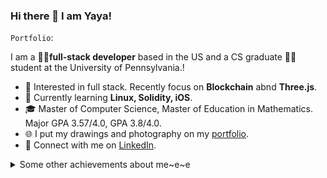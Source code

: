 ### Hi there 👋  I am Yaya!

`Portfolio`: 

I am a **👩‍💻full-stack developer** based in the US and a CS graduate 👩‍🎓 student at the University of Pennsylvania.!  

* 🧐   Interested in full stack. Recently focus on **Blockchain** abnd **Three.js**.
* 🌱   Currently learning **Linux, Solidity, iOS**.
* 🎓   Master of Computer Science, Master of Education in Mathematics. Major GPA 3.57/4.0, GPA 3.8/4.0.
* 🌐   I put my drawings and photography on my [portfolio](https://www.yayingliang.com).
* 🤝   Connect with me on [LinkedIn](https://www.linkedin.com/in/yaya-l-8a28171a2/).

<details>
  <summary>Some other achievements about me~e~e</summary>
  <br>

* 💖   Be proud of UVA & UPenn. 🐾 Proud WaHoo & Quaker. Love Algorithms.
* 🎉   Been a math teacher at **AMHS** (top 1 high school in the US) for 3 years.


<!-- - 🔭 I’m currently working on ...
- 🌱 I’m currently learning ...
- 👯 I’m looking to collaborate on ...
- 🤔 I’m looking for help with ...
- 💬 Ask me about ...
- 📫 How to reach me: ...
- 😄 Pronouns: ...
- ⚡ Fun fact: ... -->

